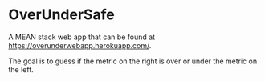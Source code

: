 # OverUnderSafe

A MEAN stack web app that can be found at https://overunderwebapp.herokuapp.com/.

The goal is to guess if the metric on the right is over or under the metric on the left.
